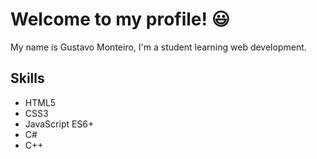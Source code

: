 # Welcome to my profile! 😃
My name is Gustavo Monteiro, I'm a student learning web development.

## Skills

 - HTML5
 - CSS3
 - JavaScript ES6+
 - C#
 - C++
